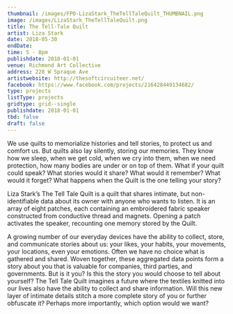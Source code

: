 ```yaml
---
thumbnail: /images/FPO-LizaStark_TheTellTaleQuilt_THUMBNAIL.png
image: /images/LizaStark_TheTellTaleQuilt.png
title: The Tell-Tale Quilt
artist: Liza Stark
date: 2018-05-30
endDate:
time: 5 - 8pm
publishdate: 2018-01-01
venue: Richmond Art Collective
address: 228 W Spraque Ave
artistwebsite: http://thesoftcircuiteer.net/
facebook: https://www.facebook.com/projects/216428449134682/
type: projects
listType: projects
gridtype: grid--single
publishdate: 2018-01-01
tbd: false
draft: false
---
```


We use quilts to memorialize histories and tell stories, to protect us and comfort us. But quilts also lay silently, storing our memories. They know how we sleep, when we get cold, when we cry into them, when we need protection, how many bodies are under or on top of them. What if your quilt could speak? What stories would it share? What would it remember? What would it forget? What happens when the Quilt is the one telling your story?

Liza Stark’s The Tell Tale Quilt is a quilt that shares intimate, but non-identifiable data about its owner with anyone who wants to listen. It is an array of eight patches, each containing an embroidered fabric speaker constructed from conductive thread and magnets. Opening a patch activates the speaker, recounting one memory stored by the Quilt.

A growing number of our everyday devices have the ability to collect, store, and communicate stories about us: your likes, your habits, your movements, your locations, even your emotions. Often we have no choice what is gathered and shared. Woven together, these aggregated data points form a story about you that is valuable for companies, third parties, and governments. But is it you? Is this the story you would choose to tell about yourself? The Tell Tale Quilt imagines a future where the textiles knitted into our lives also have the ability to collect and share information. Will this new layer of intimate details stitch a more complete story of you or further obfuscate it? Perhaps more importantly, which option would we want?